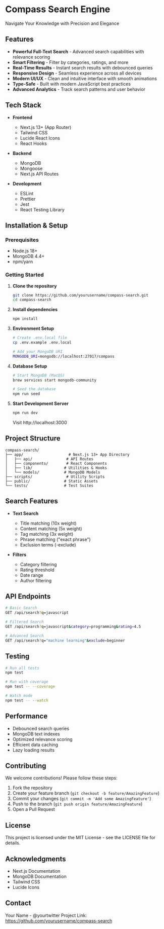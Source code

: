 # Compass Search Engine

Navigate Your Knowledge with Precision and Elegance

## Features

- **Powerful Full-Text Search** - Advanced search capabilities with relevance scoring
- **Smart Filtering** - Filter by categories, ratings, and more
- **Real-Time Results** - Instant search results with debounced queries
- **Responsive Design** - Seamless experience across all devices
- **Modern UI/UX** - Clean and intuitive interface with smooth animations
- **Type-Safe** - Built with modern JavaScript best practices
- **Advanced Analytics** - Track search patterns and user behavior

## Tech Stack

- **Frontend**

  - Next.js 13+ (App Router)
  - Tailwind CSS
  - Lucide React Icons
  - React Hooks

- **Backend**

  - MongoDB
  - Mongoose
  - Next.js API Routes

- **Development**
  - ESLint
  - Prettier
  - Jest
  - React Testing Library

## Installation & Setup

### Prerequisites

- Node.js 18+
- MongoDB 4.4+
- npm/yarn

### Getting Started

1. **Clone the repository**

   ```bash
   git clone https://github.com/yourusername/compass-search.git
   cd compass-search
   ```

2. **Install dependencies**

   ```bash
   npm install
   ```

3. **Environment Setup**

   ```bash
   # Create .env.local file
   cp .env.example .env.local

   # Add your MongoDB URI
   MONGODB_URI=mongodb://localhost:27017/compass
   ```

4. **Database Setup**

   ```bash
   # Start MongoDB (MacOS)
   brew services start mongodb-community

   # Seed the database
   npm run seed
   ```

5. **Start Development Server**

   ```bash
   npm run dev
   ```

   Visit http://localhost:3000

## Project Structure

```
compass-search/
├── app/                    # Next.js 13+ App Directory
│   ├── api/               # API Routes
│   ├── components/        # React Components
│   ├── lib/              # Utilities & Hooks
│   └── models/           # MongoDB Models
├── scripts/               # Utility Scripts
├── public/               # Static Assets
└── tests/                # Test Suites
```

## Search Features

- **Text Search**

  - Title matching (10x weight)
  - Content matching (5x weight)
  - Tag matching (3x weight)
  - Phrase matching ("exact phrase")
  - Exclusion terms (-exclude)

- **Filters**
  - Category filtering
  - Rating threshold
  - Date range
  - Author filtering

## API Endpoints

```bash
# Basic Search
GET /api/search?q=javascript

# Filtered Search
GET /api/search?q=javascript&category=programming&rating=4.5

# Advanced Search
GET /api/search?q="machine learning"&exclude=beginner
```

## Testing

```bash
# Run all tests
npm test

# Run with coverage
npm test -- --coverage

# Watch mode
npm test -- --watch
```

## Performance

- Debounced search queries
- MongoDB text indexes
- Optimized relevance scoring
- Efficient data caching
- Lazy loading results

## Contributing

We welcome contributions! Please follow these steps:

1. Fork the repository
2. Create your feature branch (`git checkout -b feature/AmazingFeature`)
3. Commit your changes (`git commit -m 'Add some AmazingFeature'`)
4. Push to the branch (`git push origin feature/AmazingFeature`)
5. Open a Pull Request

## License

This project is licensed under the MIT License - see the LICENSE file for details.

## Acknowledgments

- Next.js Documentation
- MongoDB Documentation
- Tailwind CSS
- Lucide Icons

## Contact

Your Name - @yourtwitter
Project Link: https://github.com/yourusername/compass-search
